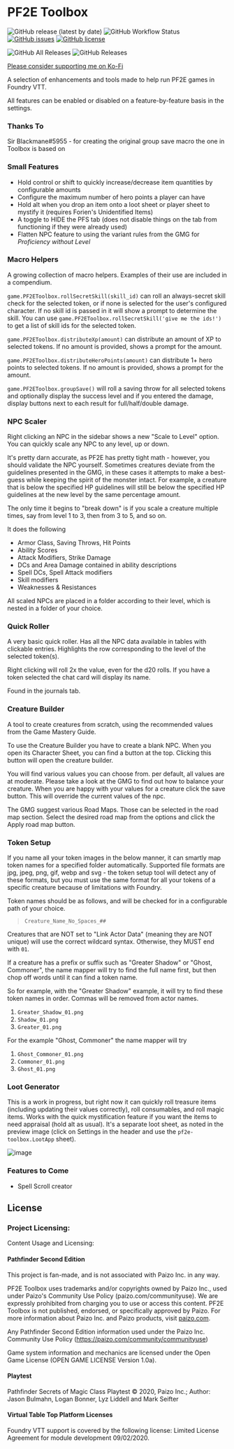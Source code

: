# PF2E Toolbox
![GitHub release (latest by date)](https://img.shields.io/github/v/release/DJPhoenix719/FVTT-PF2EToolbox)
![GitHub Workflow Status](https://img.shields.io/github/workflow/status/Djphoenix719/FVTT-PF2EToolbox/Release%20Module)
[![GitHub issues](https://img.shields.io/github/issues/Djphoenix719/FVTT-PF2EToolbox)](https://github.com/Djphoenix719/FVTT-PF2EToolbox/issues)
[![GitHub license](https://img.shields.io/github/license/Djphoenix719/FVTT-PF2EToolbox)](https://github.com/Djphoenix719/FVTT-PF2EToolbox/blob/master/LICENSE)

![GitHub All Releases](https://img.shields.io/github/downloads/Djphoenix719/FVTT-PF2EToolbox/total)
![GitHub Releases](https://img.shields.io/github/downloads/Djphoenix719/FVTT-PF2EToolbox/latest/total)

[Please consider supporting me on Ko-Fi](https://ko-fi.com/djsmods)

A selection of enhancements and tools made to help run PF2E games in Foundry VTT.

All features can be enabled or disabled on a feature-by-feature basis in the settings.

### Thanks To
Sir Blackmane#5955 - for creating the original group save macro the one in Toolbox is based on

### Small Features
- Hold control or shift to quickly increase/decrease item quantities by configurable amounts
- Configure the maximum number of hero points a player can have
- Hold alt when you drop an item onto a loot sheet or player sheet to mystify it (requires Forien's Unidentified Items)
- A toggle to HIDE the PFS tab (does not disable things on the tab from functioning if they were already used)
- Flatten NPC feature to using the variant rules from the GMG for *Proficiency without Level*

### Macro Helpers
A growing collection of macro helpers. Examples of their use are included in a compendium.

`game.PF2EToolbox.rollSecretSkill(skill_id)` can roll an always-secret skill check for the selected token, or if none is selected for the user's configured character. If no skill id is passed in it will show a prompt to determine the skill. You can use `game.PF2EToolbox.rollSecretSkill('give me the ids!')` to get a list of skill ids for the selected token.

`game.PF2EToolbox.distributeXp(amount)` can distribute an amount of XP to selected tokens. If no amount is provided, shows a prompt for the amount.

`game.PF2EToolbox.distributeHeroPoints(amount)` can distribute 1+ hero points to selected tokens. If no amount is provided, shows a prompt for the amount.

`game.PF2EToolbox.groupSave()` will roll a saving throw for all selected tokens and optionally display the success level and if you entered the damage, display buttons next to each result for full/half/double damage.

### NPC Scaler
Right clicking an NPC in the sidebar shows a new "Scale to Level" option. You can quickly scale any NPC to any level, up or down.

It's pretty darn accurate, as PF2E has pretty tight math - however, you should validate the NPC yourself. Sometimes creatures deviate from the guidelines presented in the GMG, in these cases it attempts to make a best-guess while keeping the spirit of the monster intact. For example, a creature that is below the specified HP guidelines will still be below the specified HP guidelines at the new level by the same percentage amount.

The only time it begins to "break down" is if you scale a creature multiple times, say from level 1 to 3, then from 3 to 5, and so on.

It does the following
- Armor Class, Saving Throws, Hit Points
- Ability Scores
- Attack Modifiers, Strike Damage
- DCs and Area Damage contained in ability descriptions
- Spell DCs, Spell Attack modifiers
- Skill modifiers
- Weaknesses & Resistances

All scaled NPCs are placed in a folder according to their level, which is nested in a folder of your choice.

### Quick Roller
A very basic quick roller. Has all the NPC data available in tables with clickable entries. Highlights the row corresponding to the level of the selected token(s).

Right clicking will roll 2x the value, even for the d20 rolls. If you have a token selected the chat card will display its name.

Found in the journals tab.

### Creature Builder
A tool to create creatures from scratch, using the recommended values from the Game Mastery Guide.

To use the Creature Builder you have to create a blank NPC. When you open its Character Sheet, you can find a button at the top. Clicking this button will open the creature builder.

You will find various values you can choose from. per default, all values are at moderate. 
Please take a look at the GMG to find out how to balance your creature.
When you are happy with your values for a creature click the save button.
This will override the current values of the npc.

The GMG suggest various Road Maps.
Those can be selected in the road map section.
Select the desired road map from the options and click the Apply road map button.

### Token Setup
If you name all your token images in the below manner, it can smartly map token names for a specified folder automatically. Supported file formats are jpg, jpeg, png, gif, webp and svg - the token setup tool will detect any of these formats, but you must use the same format for all your tokens of a specific creature because of limitations with Foundry.

Token names should be as follows, and will be checked for in a configurable path of your choice.

> `Creature_Name_No_Spaces_##`

Creatures that are NOT set to "Link Actor Data" (meaning they are NOT unique) will use the correct wildcard syntax. Otherwise, they MUST end with `01`.

If a creature has a prefix or suffix such as "Greater Shadow" or "Ghost, Commoner", the name mapper will try to find the full name first, but then chop off words until it can find a token name.

So for example, with the "Greater Shadow" example, it will try to find these token names in order. Commas will be removed from actor names.

1. `Greater_Shadow_01.png`
2. `Shadow_01.png`
3. `Greater_01.png`

For the example "Ghost, Commoner" the name mapper will try

1. `Ghost_Commoner_01.png`
2. `Commoner_01.png`
2. `Ghost_01.png`

### Loot Generator
This is a work in progress, but right now it can quickly roll treasure items (including updating their values correctly), roll consumables, and roll magic items. Works with the quick mystification feature if you want the items to need appraisal (hold alt as usual). It's a separate loot sheet, as noted in the preview image (click on Settings in the header and use the `pf2e-toolbox.LootApp` sheet).

![image](https://github.com/Djphoenix719/FVTT-PF2EToolbox/blob/master/.github/treasure-generator-v1.png?raw=true)

### Features to Come
- Spell Scroll creator

## License

### Project Licensing:
Content Usage and Licensing:

#### Pathfinder Second Edition
This project is fan-made, and is not associated with Paizo Inc. in any way.

PF2E Toolbox uses trademarks and/or copyrights owned by Paizo Inc., used under Paizo's Community Use Policy (paizo.com/communityuse). We are expressly prohibited from charging you to use or access this content. PF2E Toolbox is not published, endorsed, or specifically approved by Paizo. For more information about Paizo Inc. and Paizo products, visit [paizo.com](https://www.paizo.com).

Any Pathfinder Second Edition information used under the Paizo Inc. Community Use Policy (https://paizo.com/community/communityuse)

Game system information and mechanics are licensed under the Open Game License (OPEN GAME LICENSE Version 1.0a).

#### Playtest
Pathfinder Secrets of Magic Class Playtest © 2020, Paizo Inc.; Author: Jason Bulmahn, Logan Bonner, Lyz Liddell and Mark Seifter

#### Virtual Table Top Platform Licenses
Foundry VTT support is covered by the following license: Limited License Agreement for module development 09/02/2020.
